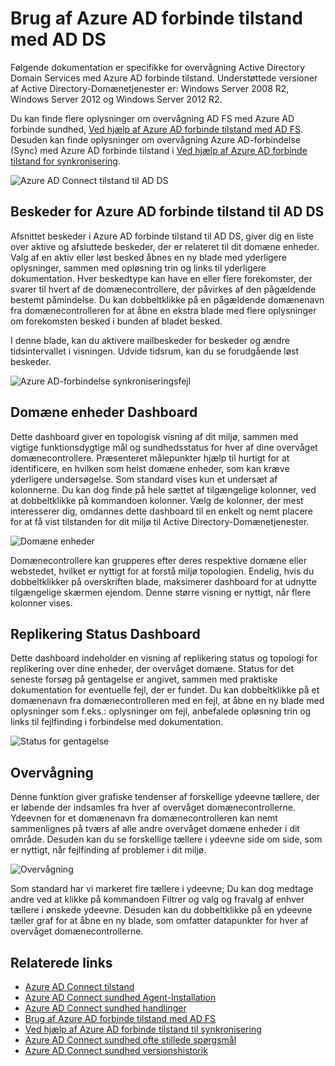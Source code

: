 
<properties
    pageTitle="Brug af Azure AD forbinde tilstand med AD DS | Microsoft Azure"
    description="Dette er siden Azure AD forbinde tilstand, der beskriver, hvordan til at overvåge AD DS."
    services="active-directory"
    documentationCenter=""
    authors="arluca"
    manager="samueld"
    editor="curtand"/>

<tags
    ms.service="active-directory"
    ms.workload="identity"
    ms.tgt_pltfrm="na"
    ms.devlang="na"
    ms.topic="get-started-article"
    ms.date="10/18/2016"
    ms.author="arluca"/>

# <a name="using-azure-ad-connect-health-with-ad-ds"></a>Brug af Azure AD forbinde tilstand med AD DS
Følgende dokumentation er specifikke for overvågning Active Directory Domain Services med Azure AD forbinde tilstand. Understøttede versioner af Active Directory-Domænetjenester er: Windows Server 2008 R2, Windows Server 2012 og Windows Server 2012 R2.

Du kan finde flere oplysninger om overvågning AD FS med Azure AD forbinde sundhed, [Ved hjælp af Azure AD forbinde tilstand med AD FS](active-directory-aadconnect-health-adfs.md). Desuden kan finde oplysninger om overvågning Azure AD-forbindelse (Sync) med Azure AD forbinde tilstand i [Ved hjælp af Azure AD forbinde tilstand for synkronisering](active-directory-aadconnect-health-sync.md).

![Azure AD Connect tilstand til AD DS](./media/active-directory-aadconnect-health/aadconnect-health-adds-entry.png)

## <a name="alerts-for-azure-ad-connect-health-for-ad-ds"></a>Beskeder for Azure AD forbinde tilstand til AD DS
Afsnittet beskeder i Azure AD forbinde tilstand til AD DS, giver dig en liste over aktive og afsluttede beskeder, der er relateret til dit domæne enheder. Valg af en aktiv eller løst besked åbnes en ny blade med yderligere oplysninger, sammen med opløsning trin og links til yderligere dokumentation. Hver beskedtype kan have en eller flere forekomster, der svarer til hvert af de domænecontrollere, der påvirkes af den pågældende bestemt påmindelse. Du kan dobbeltklikke på en pågældende domænenavn fra domænecontrolleren for at åbne en ekstra blade med flere oplysninger om forekomsten besked i bunden af bladet besked.

I denne blade, kan du aktivere mailbeskeder for beskeder og ændre tidsintervallet i visningen. Udvide tidsrum, kan du se forudgående løst beskeder.

![Azure AD-forbindelse synkroniseringsfejl](./media/active-directory-aadconnect-health/aadconnect-health-adds-alerts.png)

## <a name="domain-controllers-dashboard"></a>Domæne enheder Dashboard
Dette dashboard giver en topologisk visning af dit miljø, sammen med vigtige funktionsdygtige mål og sundhedsstatus for hver af dine overvåget domænecontrollere. Præsenteret målepunkter hjælp til hurtigt for at identificere, en hvilken som helst domæne enheder, som kan kræve yderligere undersøgelse. Som standard vises kun et undersæt af kolonnerne. Du kan dog finde på hele sættet af tilgængelige kolonner, ved at dobbeltklikke på kommandoen kolonner. Vælg de kolonner, der mest interesserer dig, omdannes dette dashboard til en enkelt og nemt placere for at få vist tilstanden for dit miljø til Active Directory-Domænetjenester.

![Domæne enheder](./media/active-directory-aadconnect-health/aadconnect-health-adds-domainsandsites-dashboard.png)

Domænecontrollere kan grupperes efter deres respektive domæne eller webstedet, hvilket er nyttigt for at forstå miljø topologien. Endelig, hvis du dobbeltklikker på overskriften blade, maksimerer dashboard for at udnytte tilgængelige skærmen ejendom. Denne større visning er nyttigt, når flere kolonner vises.

## <a name="replication-status-dashboard"></a>Replikering Status Dashboard
Dette dashboard indeholder en visning af replikering status og topologi for replikering over dine enheder, der overvåget domæne. Status for det seneste forsøg på gentagelse er angivet, sammen med praktiske dokumentation for eventuelle fejl, der er fundet. Du kan dobbeltklikke på et domænenavn fra domænecontrolleren med en fejl, at åbne en ny blade med oplysninger som f.eks.: oplysninger om fejl, anbefalede opløsning trin og links til fejlfinding i forbindelse med dokumentation.

![Status for gentagelse](./media/active-directory-aadconnect-health/aadconnect-health-adds-replication.png)

## <a name="monitoring"></a>Overvågning
Denne funktion giver grafiske tendenser af forskellige ydeevne tællere, der er løbende der indsamles fra hver af overvåget domænecontrollerne. Ydeevnen for et domænenavn fra domænecontrolleren kan nemt sammenlignes på tværs af alle andre overvåget domæne enheder i dit område. Desuden kan du se forskellige tællere i ydeevne side om side, som er nyttigt, når fejlfinding af problemer i dit miljø.

![Overvågning](./media/active-directory-aadconnect-health/aadconnect-health-adds-monitoring.png)

Som standard har vi markeret fire tællere i ydeevne; Du kan dog medtage andre ved at klikke på kommandoen Filtrer og valg og fravalg af enhver tællere i ønskede ydeevne. Desuden kan du dobbeltklikke på en ydeevne tæller graf for at åbne en ny blade, som omfatter datapunkter for hver af overvåget domænecontrollerne.

## <a name="related-links"></a>Relaterede links

* [Azure AD Connect tilstand](active-directory-aadconnect-health.md)
* [Azure AD Connect sundhed Agent-Installation](active-directory-aadconnect-health-agent-install.md)
* [Azure AD Connect sundhed handlinger](active-directory-aadconnect-health-operations.md)
* [Brug af Azure AD forbinde tilstand med AD FS](active-directory-aadconnect-health-adfs.md)
* [Ved hjælp af Azure AD forbinde tilstand til synkronisering](active-directory-aadconnect-health-sync.md)
* [Azure AD Connect sundhed ofte stillede spørgsmål](active-directory-aadconnect-health-faq.md)
* [Azure AD Connect sundhed versionshistorik](active-directory-aadconnect-health-version-history.md)
